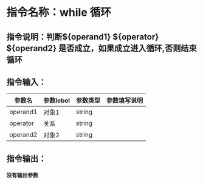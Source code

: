 # 指令名称：while 循环
## 指令说明：判断$\{operand1\} $\{operator\} $\{operand2\} 是否成立，如果成立进入循环,否则结束循环
## 指令输入：

 | 参数名 | 参数lebel | 参数类型 | 参数填写说明 | 
 | ------------- | ------------- | ------------- | ------------- |
 | operand1 | 对象1 | string |  |
 | operator | 关系 | string |  |
 | operand2 | 对象2 | string |  |


## 指令输出：

#### 没有输出参数
	